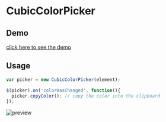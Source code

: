 CubicColorPicker
================
Demo
----

[click here to see the demo](http://codepen.io/pierre-luc/pen/GqyxqG)

Usage
-----
```javascript
var picker = new CubicColorPicker(element);

$(picker).on('colorHasChanged', function(){
  picker.copyColor(); // copy the color into the clipboard
});
```

![preview](http://puu.sh/q44zS/5e0e96c2e0.png)

